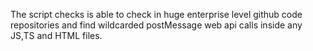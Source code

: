 The script checks is able to check in huge enterprise level github code repositories and find wildcarded postMessage web api calls inside any JS,TS and HTML files.
